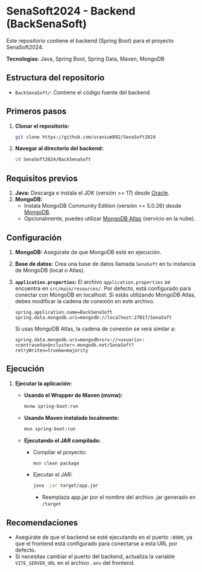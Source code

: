 # SenaSoft2024 - Backend (BackSenaSoft)

Este repositorio contiene el backend (Spring Boot) para el proyecto SenaSoft2024.

**Tecnologías**: Java, Spring Boot, Spring Data, Maven, MongoDB

## Estructura del repositorio

* `BackSenaSoft/`: Contiene el código fuente del backend

## Primeros pasos

1.  **Clonar el repositorio:**

    ```bash
    git clone https://github.com/uranium092/SenaSoft2024
    ```

2.  **Navegar al directorio del backend:**

    ```bash
    cd SenaSoft2024/BackSenaSoft
    ```

## Requisitos previos

1.  **Java:** Descarga e instala el JDK (versión >= 17) desde [Oracle](https://www.oracle.com/java/technologies/javase/jdk17-archive-downloads.html).
2.  **MongoDB:**
    * Instala MongoDB Community Edition (versión >= 5.0.26) desde [MongoDB](https://www.mongodb.com/try/download/community).
    * Opcionalmente, puedes utilizar [MongoDB Atlas](https://www.mongodb.com/atlas/database) (servicio en la nube).

## Configuración

1.  **MongoDB:** Asegúrate de que MongoDB esté en ejecución.
2.  **Base de datos:** Crea una base de datos llamada `SenaSoft` en tu instancia de MongoDB (local o Atlas).
3.  **`application.properties`:** El archivo `application.properties` se encuentra en `src/main/resources/`. Por defecto, está configurado para conectar con MongoDB en localhost. Si estás utilizando MongoDB Atlas, debes modificar la cadena de conexión en este archivo.

    ```properties
    spring.application.name=BackSenaSoft
    spring.data.mongodb.uri=mongodb://localhost:27017/SenaSoft
    ```

    Si usas MongoDB Atlas, la cadena de conexión se verá similar a:

    ```properties
    spring.data.mongodb.uri=mongodb+srv://<usuario>:<contraseña>@<cluster>.mongodb.net/SenaSoft?retryWrites=true&w=majority
    ```

## Ejecución

1.  **Ejecutar la aplicación:**

    * **Usando el Wrapper de Maven (mvnw):**

        ```bash
        mvnw spring-boot:run
        ```

    * **Usando Maven instalado localmente:**

        ```bash
        mvn spring-boot:run
        ```

    * **Ejecutando el JAR compilado:**

        * Compilar el proyecto:

            ```bash
            mvn clean package
            ```

        * Ejecutar el JAR:

            ```bash
            java -jar target/app.jar
            ```
            * Reemplaza app.jar por el nombre del archivo .jar generado en `/target`

## Recomendaciones

* Asegúrate de que el backend se esté ejecutando en el puerto `:8080`, ya que el frontend está configurado para conectarse a esta URL por defecto.
* Si necesitas cambiar el puerto del backend, actualiza la variable `VITE_SERVER_URL` en el archivo `.env` del frontend.
